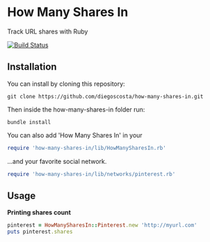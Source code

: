 How Many Shares In
=====
Track URL shares with Ruby

[![Build Status](https://travis-ci.org/diegoscosta/how-many-shares-in.svg?branch=master)](https://travis-ci.org/diegoscosta/how-many-shares-in)

Installation
------------

You can install by cloning this repository:
```ssh
git clone https://github.com/diegoscosta/how-many-shares-in.git
```

Then inside the how-many-shares-in folder run:
```ssh
bundle install
```

You can also add 'How Many Shares In' in your
```ruby
require 'how-many-shares-in/lib/HowManySharesIn.rb'
```

...and your favorite social network.
```ruby
require 'how-many-shares-in/lib/networks/pinterest.rb'
```

Usage
-----

**Printing shares count**
```ruby
pinterest = HowManySharesIn::Pinterest.new 'http://myurl.com'
puts pinterest.shares
```